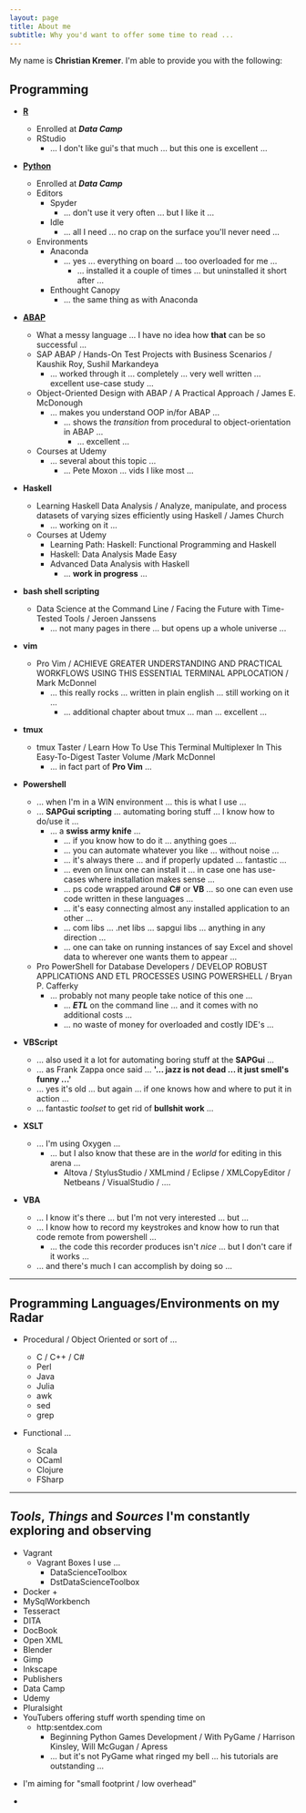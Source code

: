 ```yaml
---
layout: page
title: About me
subtitle: Why you'd want to offer some time to read ...
---
```


My name is **__Christian Kremer__**. I'm able to provide you with the following:

## **Programming**  

+ [**R**](http://data-digger.net/images/DataScientistWithR.pdf)
  + Enrolled at _**Data Camp**_
  + RStudio
    + ... I don't like gui's that much ... but this one is excellent ... 

+ [**Python**](http://data-digger.net/images/DataAnalystWithPython.pdf)
  + Enrolled at _**Data Camp**_
  + Editors
    + Spyder
      + ... don't use it very often ... but I like it ... 
    + Idle
      + ... all I need ... no crap on the surface you'll never need ...
  + Environments
    + Anaconda
      + ... yes ... everything on board ... too overloaded for me ...
        + ... installed it a couple of times ... but uninstalled it short after ...
    + Enthought Canopy
      + ... the same thing as with Anaconda

+ [**ABAP**](http://data-digger.net/images/sap_cert.JPG)
  + What a messy language ... I have no idea how **that** can be so successful ...  
  + SAP ABAP / Hands-On Test Projects with Business Scenarios / Kaushik Roy, Sushil Markandeya
    + ... worked through it ... completely ... very well written ... excellent use-case study ...  
  + Object-Oriented Design with ABAP / A Practical Approach / James E. McDonough
    + ... makes you understand OOP in/for ABAP ...
      + ... shows the _transition_ from procedural to object-orientation in ABAP ...
        + ... excellent ...
  + Courses at Udemy
    + ... several about this topic ...
      + ... Pete Moxon ... vids I like most ... 

+ **Haskell**
  + Learning Haskell Data Analysis / Analyze, manipulate, and process datasets of varying sizes efficiently using Haskell / James Church
    + ... working on it ...
  + Courses at Udemy
    + Learning Path: Haskell: Functional Programming and Haskell
    + Haskell: Data Analysis Made Easy
    + Advanced Data Analysis with Haskell
      + ... **work in progress** ...

+ **bash shell scripting**
  + Data Science at the Command Line / Facing the Future with Time-Tested Tools / Jeroen Janssens
    + ... not many pages in there ... but opens up a whole universe ... 

+ **vim**
  + Pro Vim / ACHIEVE GREATER UNDERSTANDING AND PRACTICAL WORKFLOWS USING THIS ESSENTIAL TERMINAL APPLOCATION / Mark McDonnel
    + ... this really rocks ... written in plain english ... still working on it ... 
      + ... additional chapter about tmux ... man ... excellent ...

+ **tmux**
  + tmux Taster / Learn How To Use This Terminal Multiplexer In This Easy-To-Digest Taster Volume /Mark McDonnel
    + ... in fact part of **Pro Vim** ...

+ **Powershell**
  + ... when I'm in a WIN environment ... this is what I use ...
  + ... **SAPGui scripting** ... automating boring stuff ... I know how to do/use it ...
    + ... a __swiss army knife__ ... 
      + ... if you know how to do it ... anything goes ...
      + ... you can automate whatever you like ... without noise ...
      + ... it's always there ... and if properly updated ... fantastic ...
      + ... even on linux one can install it ... in case one has use-cases where installation makes sense ...  
      + ... ps code wrapped around **C#** or **VB** ... so one can even use code written in these languages ... 
      + ... it's easy connecting almost any installed application to an other ... 
      + ... com libs ... .net libs ... sapgui libs ... anything in any direction ... 
      + ... one can take on running instances of say Excel and shovel data to wherever one wants them to appear ...
  + Pro PowerShell for Database Developers / DEVELOP ROBUST APPLICATIONS AND ETL PROCESSES USING POWERSHELL / Bryan P. Cafferky
    + ... probably not many people take notice of this one ... 
      + ... **_ETL_** on the command line ... and it comes with no additional costs ...
      + ... no waste of money for overloaded and costly IDE's ...

+ **VBScript**
  + ... also used it a lot for automating boring stuff at the **SAPGui** ...
  + ... as Frank Zappa once said ... **'... jazz is not dead ... it just smell's funny ...'**
  + ... yes it's old ... but again ... if one knows how and where to put it in action ... 
  + ... fantastic _toolset_ to get rid of **bullshit work** ... 

+ **XSLT**
  + ... I'm using Oxygen ...
    + ... but I also know that these are in the _world_ for editing in this arena ...
      + Altova / StylusStudio / XMLmind / Eclipse / XMLCopyEditor / Netbeans / VisualStudio / ....

+ **VBA**
  + ... I know it's there ... but I'm not very interested ... but ...
  + ... I know how to record my keystrokes and know how to run that code remote from powershell ...
    + ... the code this recorder produces isn't _nice_ ... but I don't care if it works ...
  + ... and there's much I can accomplish by doing so ...

-----    
    
##  **Programming Languages/Environments on my Radar**  
  + Procedural / Object Oriented or sort of ...
    + C / C++ / C#
    + Perl
    + Java
    + Julia
    + awk
    + sed
    + grep

  + Functional ...  
    + Scala
    + OCaml
    + Clojure
    + FSharp
    
----  

## **_Tools_, _Things_ and _Sources_ I'm constantly exploring and observing**
  + Vagrant
    + Vagrant Boxes I use ...
      + DataScienceToolbox
      + DstDataScienceToolbox
  + Docker
    + 
  + MySqlWorkbench
  + Tesseract
  + DITA
  + DocBook
  + Open XML
  + Blender
  + Gimp
  + Inkscape
  + Publishers
  + Data Camp
  + Udemy
  + Pluralsight
  + YouTubers offering stuff worth spending time on
    + http:sentdex.com
      + Beginning Python Games Development / With PyGame / Harrison Kinsley, Will McGugan / Apress
      + ... but it's not PyGame what ringed my bell ... his tutorials are outstanding ... 
  

- I'm aiming for "small footprint / low overhead"

- 

  
  


